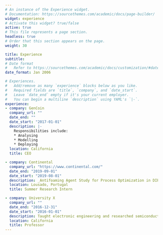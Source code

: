 ```yaml
---
# An instance of the Experience widget.
# Documentation: https://sourcethemes.com/academic/docs/page-builder/
widget: experience
# Activate this widget? true/false
active: true
# This file represents a page section.
headless: true
# Order that this section appears on the page.
weight: 30

title: Experience
subtitle:
# Date format
#   Refer to https://sourcethemes.com/academic/docs/customization/#date-format
date_format: Jan 2006

# Experiences.
#   Add/remove as many `experience` blocks below as you like.
#   Required fields are `title`, `company`, and `date_start`.
#   Leave `date_end` empty if it's your current employer.
#   You can begin a multiline `description` using YAML's `|-`.
experience:
- company: GenCoin
  company_url: ""
  date_end: ""
  date_start: "2017-01-01"
  description: |-
    Responsibilities include:
    * Analysing
    * Modelling
    * Deploying
  location: California
  title: CEO

- company: Continental
  company_url: "https://www.continental.com/"
  date_end: "2019-09-01"
  date_start: "2019-08-01"
  description: _Antifoaming Agent Study for Process Optimization in DIP Content Tire Textile Reinforcement._
  location: Lousado, Portugal
  title: Summer Research Intern

- company: University X
  company_url: ""
  date_end: "2016-12-31"
  date_start: "2016-01-01"
  description: Taught electronic engineering and researched semiconductor physics.
  location: California
  title: Professor
---
```

